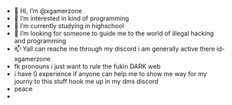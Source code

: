 - 👋 Hi, I’m @xgamerzone
- 👀 I’m interested in kind of programming
- 🌱 I’m currently studying in highschool 
- 💞️ I’m looking for someone to guide me to the world of illegal hacking and programming
- 📫 Yall can reache me through my discord i am generally active there id-xgamerzone 
- fk pronouns i just want to rule the fukin DARK web 
- i have 0 experience if anyone can help me to show me way for my journy to this stuff hook me up in my dms discord
- peace
- 

<!---
xgamerzone/xgamerzone is a ✨ special ✨ repository because its `README.md` (this file) appears on your GitHub profile.
You can click the Preview link to take a look at your changes.
--->
